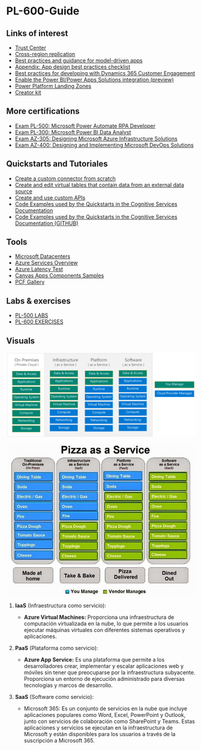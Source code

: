 # PL-600-Guide

## Links of interest
- [Trust Center](https://www.microsoft.com/en-us/trust-center)
- [Cross-region replication](https://learn.microsoft.com/en-us/azure/reliability/cross-region-replication-azure)
- [Best practices and guidance for model-driven apps](https://learn.microsoft.com/en-gb/power-apps/developer/model-driven-apps/best-practices/)
- [Appendix: App design best practices checklist](https://learn.microsoft.com/en-gb/power-platform/developer/appsource/appendix-app-design-best-practices-checklist)
- [Best practices for developing with Dynamics 365 Customer Engagement](https://learn.microsoft.com/en-gb/dynamics365/customerengagement/on-premises/developer/best-practices-sdk?view=op-9-1)
- [Enable the Power BI/Power Apps Solutions integration (preview)](https://learn.microsoft.com/en-gb/power-bi/collaborate-share/service-power-bi-powerapps-integration-enable)
- [Power Platform Landing Zones](https://github.com/microsoft/industry/tree/main/foundations/powerPlatform)
- [Creator kit](https://learn.microsoft.com/en-us/power-platform/guidance/creator-kit/overview)
<!-- - []() -->

## More certifications
- [Exam PL-500: Microsoft Power Automate RPA Developer](https://learn.microsoft.com/en-us/certifications/exams/pl-500/)
- [Exam PL-300: Microsoft Power BI Data Analyst](https://learn.microsoft.com/en-us/certifications/exams/pl-300/)
- [Exam AZ-305: Designing Microsoft Azure Infrastructure Solutions](https://learn.microsoft.com/en-us/certifications/exams/az-305/)
- [Exam AZ-400: Designing and Implementing Microsoft DevOps Solutions](https://learn.microsoft.com/en-us/certifications/exams/az-400/)
<!-- - []() -->

## Quickstarts and Tutoriales
- [Create a custom connector from scratch](https://learn.microsoft.com/en-us/connectors/custom-connectors/define-blank)
- [Create and edit virtual tables that contain data from an external data source](https://learn.microsoft.com/en-gb/power-apps/maker/data-platform/create-edit-virtual-entities)
- [Create and use custom APIs
](https://learn.microsoft.com/en-gb/power-apps/developer/data-platform/custom-api)
- [Code Examples used by the Quickstarts in the Cognitive Services Documentation](https://learn.microsoft.com/en-us/samples/azure-samples/cognitive-services-quickstart-code/cognitive-services-quickstart-code/)
- [Code Examples used by the Quickstarts in the Cognitive Services Documentation (GITHUB)](https://github.com/Azure-Samples/cognitive-services-quickstart-code/tree/master)
<!-- - []() -->

## Tools
- [Microsoft Datacenters](https://datacenters.microsoft.com/globe/explore?info=region_eastus)
- [Azure Services Overview](https://azurecharts.com/overview/?f=iaas)
- [Azure Latency Test](https://www.azurespeed.com/Azure/Latency)
- [Canvas Apps Components Samples](https://powerusers.microsoft.com/t5/Canvas-Apps-Components-Samples/bd-p/ComponentsGallery)
- [PCF Gallery](https://pcf.gallery/)
<!-- - []() -->

## Labs & exercises
- [PL-500 LABS](https://microsoftlearning.github.io/PL-500T00-Microsoft-Power-Automate-RPA-Developer/)
- [PL-600 EXERCISES](https://microsoftlearning.github.io/PL-600-Microsoft-Power-Platform-Solution-Architect/)


## Visuals

![](media/sharedresponsibilitymodel.png)

![](media/pizzaasaservice.jpg)


1. **IaaS** (Infraestructura como servicio): 
   - **Azure Virtual Machines:** Proporciona una infraestructura de computación virtualizada en la nube, lo que permite a los usuarios ejecutar máquinas virtuales con diferentes sistemas operativos y aplicaciones.

2. **PaaS** (Plataforma como servicio): 
   - **Azure App Service:** Es una plataforma que permite a los desarrolladores crear, implementar y escalar aplicaciones web y móviles sin tener que preocuparse por la infraestructura subyacente. Proporciona un entorno de ejecución administrado para diversas tecnologías y marcos de desarrollo.
   
3. **SaaS** (Software como servicio): 
   - Microsoft 365: Es un conjunto de servicios en la nube que incluye aplicaciones populares como Word, Excel, PowerPoint y Outlook, junto con servicios de colaboración como SharePoint y Teams. Estas aplicaciones y servicios se ejecutan en la infraestructura de Microsoft y están disponibles para los usuarios a través de la suscripción a Microsoft 365.
